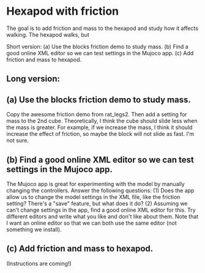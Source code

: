 # Hexapod with friction

The goal is to add friction and mass to the hexapod and study how it affects walking. The hexapod walks, but

Short version: (a) Use the blocks friction demo to study mass. (b) Find a good online XML editor so we can test settings in the Mujoco app. (c) Add friction and mass to hexapod.

## Long version:

## (a) Use the blocks friction demo to study mass. 

Copy the awesome friction demo from rat_legs2. Then add a setting for mass to the 2nd cube. Theoretically, I think the cube should slide less when the mass is greater. For example, if we increase the mass, I think it should increase the effect of friction, so maybe the block will not slide as fast. I'm not sure.

## (b) Find a good online XML editor so we can test settings in the Mujoco app. 

The Mujoco app is great for experimenting with the model by manually changing the controllers. Answer the following questions: (1) Does the app allow us to change the model settings in the XML file, like the friction setting? There's a "save" feature, but what does it do? (2) Assuming we can't change settings in the app, find a good online XML editor for this. Try different editors and write what you like and don't like about them. Note that I want an online editor so that we can both use the same editor (not something we install).

## (c) Add friction and mass to hexapod.

(Instructions are coming!)